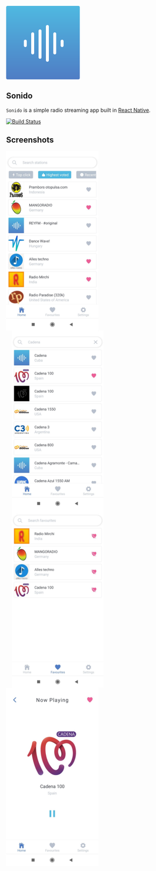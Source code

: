 ![Player](https://github.com/itsvvishnu/sonido/raw/master/assets/icon.png)

## Sonido

`Sonido` is a simple radio streaming app built in [React Native](https://reactnative.dev/).

[![Build Status](https://travis-ci.com/piemonte/Player.svg?branch=master)](https://travis-ci.com/piemonte/Player)

## Screenshots

<div style="display:flex;justify-content:flex-start;flex-wrap:wrap">
<img src="https://github.com/itsvvishnu/sonido/raw/master/screenshots/1.jpg" width=250 />
<img src="https://github.com/itsvvishnu/sonido/raw/master/screenshots/2.jpg" width=250 hspace="15" />
<img src="https://github.com/itsvvishnu/sonido/raw/master/screenshots/3.jpg" width=250 hspace="15" />
<img src="https://github.com/itsvvishnu/sonido/raw/master/screenshots/4.jpg" width=250 />
</div>
